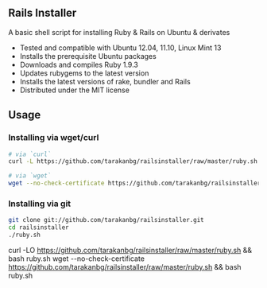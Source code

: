 ## Rails Installer

A basic shell script for installing Ruby & Rails on Ubuntu & derivates

* Tested and compatible with Ubuntu 12.04, 11.10, Linux Mint 13
* Installs the prerequisite Ubuntu packages
* Downloads and compiles Ruby 1.9.3
* Updates rubygems to the latest version
* Installs the latest versions of rake, bundler and Rails
* Distributed under the MIT license

## Usage

### Installing via wget/curl
```sh
# via `curl`
curl -L https://github.com/tarakanbg/railsinstaller/raw/master/ruby.sh > ruby.sh; chmod +x ruby.sh; ./ruby.sh; rm ruby.sh

# via `wget`
wget --no-check-certificate https://github.com/tarakanbg/railsinstaller/raw/master/ruby.sh -O - > ruby.sh; chmod +x ruby.sh; ./ruby.sh; rm ruby.sh
```
### Installing via git

```sh
git clone git://github.com/tarakanbg/railsinstaller.git
cd railsinstaller
./ruby.sh
```

curl -LO https://github.com/tarakanbg/railsinstaller/raw/master/ruby.sh && bash ruby.sh
wget --no-check-certificate https://github.com/tarakanbg/railsinstaller/raw/master/ruby.sh && bash ruby.sh
